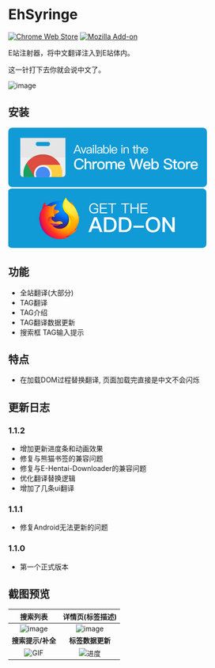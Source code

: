 # EhSyringe
[![Chrome Web Store](https://img.shields.io/chrome-web-store/v/mbhdcfeopadbmjnlbpcallmalcefnbbb?logo=Google%20Chrome)](https://chrome.google.com/webstore/detail/ehsyringe/mbhdcfeopadbmjnlbpcallmalcefnbbb "安装 Chrome 插件") [![Mozilla Add-on](https://img.shields.io/amo/v/ehsyringe?logo=Mozilla%20Firefox)](https://addons.mozilla.org/zh-CN/firefox/addon/ehsyringe/ "安装 Firefox 插件")  

E站注射器，将中文翻译注入到E站体内。

这一针打下去你就会说中文了。

![image](https://user-images.githubusercontent.com/5716100/62419351-be9d7400-b6b0-11e9-86d3-680436973176.png)


## 安装

[![Chrome Web Store](./.github/assets/chrome.svg)](https://chrome.google.com/webstore/detail/ehsyringe/mbhdcfeopadbmjnlbpcallmalcefnbbb "安装 Chrome 插件") [![Mozilla Add-on](./.github/assets/firefox.svg)](https://addons.mozilla.org/zh-CN/firefox/addon/ehsyringe/ "安装 Firefox 插件")

## 功能
* 全站翻译(大部分)
* TAG翻译
* TAG介绍
* TAG翻译数据更新
* 搜索框 TAG输入提示


## 特点
* 在加载DOM过程替换翻译, 页面加载完直接是中文不会闪烁

## 更新日志

### 1.1.2
* 增加更新进度条和动画效果
* 修复与熊猫书签的兼容问题
* 修复与E-Hentai-Downloader的兼容问题
* 优化翻译替换逻辑
* 增加了几条ui翻译

### 1.1.1
* 修复Android无法更新的问题

### 1.1.0
* 第一个正式版本

## 截图预览

| 搜索列表 | 详情页(标签描述) |
| :---: | :---: |
| ![image](https://i.loli.net/2019/08/09/5MPFwd7aOsvqJXb.png) | ![image](https://i.loli.net/2019/08/09/l8eNzUGi9x4LfoK.png) |
| **搜索提示/补全** | **标签数据更新**  |
| ![GIF](https://user-images.githubusercontent.com/5716100/60812493-310b5900-a1c4-11e9-85f7-1d4212765156.gif) | ![进度](https://user-images.githubusercontent.com/5716100/62783460-10019500-baef-11e9-8368-a48fa40dc47d.gif) |
